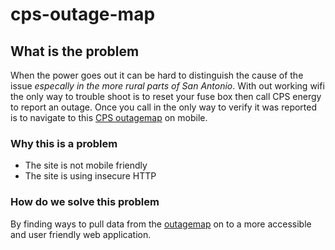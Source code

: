 # cps-outage-map

## What is the problem
When the power goes out it can be hard to distinguish the cause of the issue *especally in the more rural parts of San Antonio*.
With out working wifi the only way to trouble shoot is to reset your fuse box then call CPS energy to report an outage. Once you call in the only way to verify it was reported is to navigate to this <a href="http://outagemap.cpsenergy.com/CPSStaticMapsEXT/CPSStaticMapV2_EXT.html">CPS outagemap</a> on mobile. 

### Why this is a problem
- The site is not mobile friendly
- The site is using insecure HTTP

### How do we solve this problem
By finding ways to pull data from the <a href="http://outagemap.cpsenergy.com/CPSStaticMapsEXT/CPSStaticMapV2_EXT.html"> outagemap</a> on to a more accessible and user friendly web application.
 

